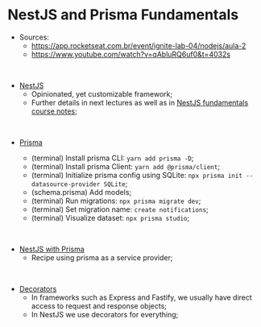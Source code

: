 # NestJS and Prisma Fundamentals

- Sources:
  - https://app.rocketseat.com.br/event/ignite-lab-04/nodejs/aula-2
  - https://www.youtube.com/watch?v=qAbluRQ6uf0&t=4032s

</br>

- [NestJS](https://docs.nestjs.com)
  - Opinionated, yet customizable framework;
  - Further details in next lectures as well as in [NestJS fundamentals course notes](https://github.com/amaralc/nestjs-fundamentals);

</br>

- [Prisma](https://www.prisma.io/)

  - (terminal) Install prisma CLI: `yarn add prisma -D`;
  - (terminal) Install prisma Client: `yarn add @prisma/client`;
  - (terminal) Initialize prisma config using SQLite: `npx prisma init --datasource-provider SQLite`;
  - (schema.prisma) Add models;
  - (terminal) Run migrations: `npx prisma migrate dev`;
  - (terminal) Set migration name: `create notifications`;
  - (terminal) Visualize dataset: `npx prisma studio`;

</br>

- [NestJS with Prisma](https://docs.nestjs.com/recipes/prisma)
  - Recipe using prisma as a service provider;

</br>

- [Decorators](https://docs.nestjs.com/openapi/decorators)
  - In frameworks such as Express and Fastify, we usually have direct access to request and response objects;
  - In NestJS we use decorators for everything;
